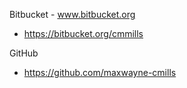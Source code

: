 Bitbucket - www.bitbucket.org
- https://bitbucket.org/cmmills

GitHub
- https://github.com/maxwayne-cmills
